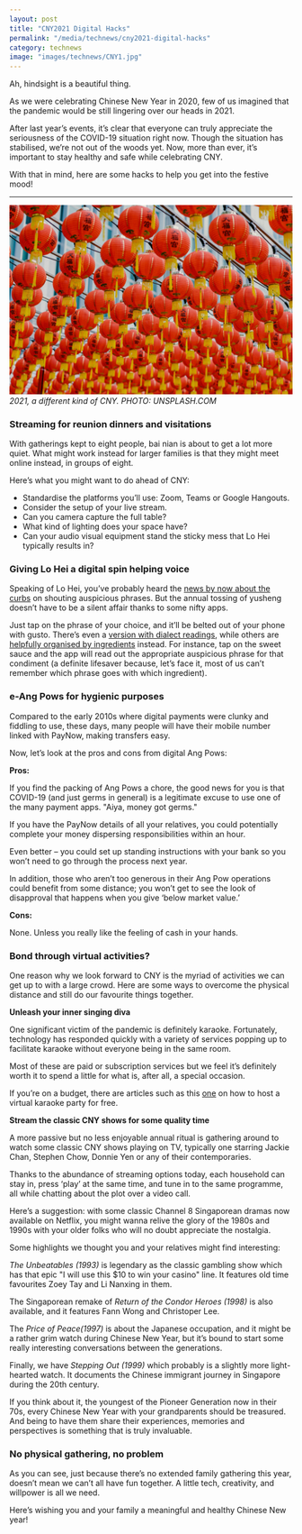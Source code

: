 ```yaml
---
layout: post
title: "CNY2021 Digital Hacks"
permalink: "/media/technews/cny2021-digital-hacks"
category: technews
image: "images/technews/CNY1.jpg"
---
```


Ah, hindsight is a beautiful thing. 

As we were celebrating Chinese New Year in 2020, few of us imagined that the pandemic would be still lingering over our heads in 2021. 

After last year’s events, it’s clear that everyone can truly appreciate the seriousness of the COVID-19 situation right now. Though the situation has stabilised, we’re not out of the woods yet. Now, more than ever, it’s important to stay healthy and safe while celebrating CNY.

With that in mind, here are some hacks to help you get into the festive mood!

---

![2021, a didfferent kind of CNY](/images/technews/CNY1.jpg)
*2021, a different kind of CNY.  PHOTO: UNSPLASH.COM*

### **Streaming for reunion dinners and visitations**

With gatherings kept to eight people, bai nian is about to get a lot more quiet. What might work instead for larger families is that they might meet online instead, in groups of eight.


Here’s what you might want to do ahead of CNY: 

- Standardise the platforms you’ll use: Zoom, Teams or Google Hangouts.
- Consider the setup of your live stream. 
- Can you camera capture the full table?
- What kind of lighting does your space have?  
- Can your audio visual equipment stand the sticky mess that Lo Hei typically results in? 


### Giving Lo Hei a digital spin helping voice

Speaking of Lo Hei, you’ve probably heard the [news by now about the curbs](https://www.straitstimes.com/life/food/masks-and-gloves-on-and-no-shouting-please-quieter-lohei-to-welcome-year-of-the-ox) on shouting auspicious phrases. But the annual tossing of yusheng doesn’t have to be a silent affair thanks to some nifty apps. 

Just tap on the phrase of your choice, and it’ll be belted out of your phone with gusto. There’s even a [version with dialect readings](http://djbeng.com/lohei.html), while others are [helpfully organised by ingredients](https://lovolume-lohei.sg) instead. For instance, tap on the sweet sauce and the app will read out the appropriate auspicious phrase for that condiment (a definite lifesaver because, let’s face it, most of us can’t remember which phrase goes with which ingredient). 


### e-Ang Pows for hygienic purposes

Compared to the early 2010s where digital payments were clunky and fiddling to use, these days, many people will have their mobile number linked with PayNow, making transfers easy. 

Now, let’s look at the pros and cons from digital Ang Pows: 

**Pros:** 

If you find the packing of Ang Pows a chore, the good news for you is that COVID-19 (and just germs in general) is a legitimate excuse to use one of the many payment apps. "Aiya, money got germs."

If you have the PayNow details of all your relatives, you could potentially complete your money dispersing responsibilities within an hour. 

Even better – you could set up standing instructions with your bank so you won’t need to go through the process next year.

In addition, those who aren’t too generous in their Ang Pow operations could benefit from some distance; you won’t get to see the look of disapproval that happens when you give ‘below market value.’

**Cons:** 

None. Unless you really like the feeling of cash in your hands. 

### **Bond through virtual activities?**

One reason why we look forward to CNY is the myriad of activities we can get up to with a large crowd. Here are some ways to overcome the physical distance and still do our favourite things together. 

**Unleash your inner singing diva**

One significant victim of the pandemic is definitely karaoke. Fortunately, technology has responded quickly with a variety of services popping up to facilitate karaoke without everyone being in the same room. 

Most of these are paid or subscription services but we feel it’s definitely worth it to spend a little for what is, after all, a special occasion. 

If you’re on a budget, there are articles such as this [one](https://www.wired.com/story/zoom-karaoke-party/) on how to host a virtual karaoke party for free.  


**Stream the classic CNY shows for some quality time**

A more passive but no less enjoyable annual ritual is gathering around to watch some classic CNY shows playing on TV, typically one starring Jackie Chan, Stephen Chow, Donnie Yen or any of their contemporaries. 

Thanks to the abundance of streaming options today, each household can stay in, press ‘play’ at the same time, and tune in to the same programme, all while chatting about the plot over a video call. 

Here’s a suggestion: with some classic Channel 8 Singaporean dramas now available on Netflix, you might wanna relive the glory of the 1980s and 1990s with your older folks who will no doubt appreciate the nostalgia. 

Some highlights we thought you and your relatives might find interesting: 

*The Unbeatables (1993)* is legendary as the classic gambling show which has that epic "I will use this $10 to win your casino" line. It features old time favourites Zoey Tay and Li Nanxing in them. 

The Singaporean remake of *Return of the Condor Heroes (1998)* is also available, and it features Fann Wong and Christoper Lee. 
 
The *Price of Peace(1997)* is about the Japanese occupation, and it might be a rather grim watch during Chinese New Year, but it’s bound to start some really interesting conversations between the generations.

Finally, we have *Stepping Out (1999)* which probably is a slightly more light-hearted watch. It documents the Chinese immigrant journey in Singapore during the 20th century. 

If you think about it, the youngest of the Pioneer Generation now in their 70s, every Chinese New Year with your grandparents should be treasured. And being to have them share their experiences, memories and perspectives is something that is truly invaluable. 


### No physical gathering, no problem


As you can see, just because there’s no extended family gathering this year, doesn’t mean we can’t all have fun together. A little tech, creativity, and willpower is all we need. 

Here’s wishing you and your family a meaningful and healthy Chinese New year!
